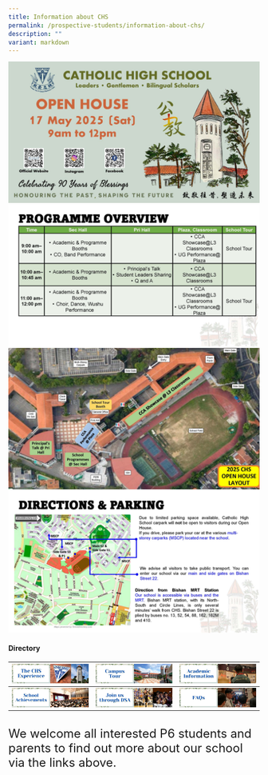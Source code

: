 ```yaml
---
title: Information about CHS
permalink: /prospective-students/information-about-chs/
description: ""
variant: markdown
---
```

![](/images/Secondary/OH_2025_P1.jpg)
![](/images/Secondary/OH_2025_P2.jpg)
![](/images/Secondary/OH_2025_P3.jpg)![](/images/Secondary/OH_2025_P4.jpg)

#### Directory
| [![](/images/oh2.png)](/chs-experience/) | [![](/images/oh3.png)](/about/Our-CHS-Campus/) | [![](/images/oh5.png)](/chs-academic-info/) |
| -------- | -------- | -------- |
| [![](/images/oh6.png)](/secondary/awards-and-achievements/academic-achievements/) | [![](/images/oh7.png)](/prospective-students/Sec-Admission/direct-school-admission/) | [![](/images/oh8.png)](/secondary/faqs/)|

<br>
<font size="5">We welcome all interested P6 students and parents to find out more about our school via the links above.</font>